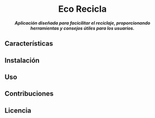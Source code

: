 <div align="center">
<h1 align="center">Eco Recicla</h1>
<h5>Aplicación diseñada para facicilitar el reciclaje, proporcionando herramientas y consejos útiles para los usuarios.</h5>
</div>

## Características

## Instalación 

## Uso

## Contribuciones

## Licencia


